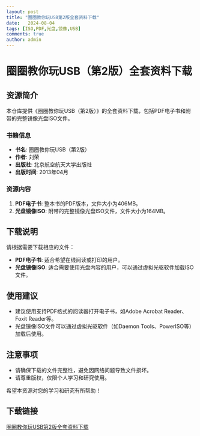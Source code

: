 ```yaml
---
layout: post
title: "圈圈教你玩USB第2版全套资料下载"
date:   2024-08-04
tags: [ISO,PDF,光盘,镜像,USB]
comments: true
author: admin
---
```

# 圈圈教你玩USB（第2版）全套资料下载

## 资源简介

本仓库提供《圈圈教你玩USB（第2版）》的全套资料下载，包括PDF电子书和附带的完整镜像光盘ISO文件。

### 书籍信息

- **书名**: 圈圈教你玩USB（第2版）
- **作者**: 刘荣
- **出版社**: 北京航空航天大学出版社
- **出版时间**: 2013年04月

### 资源内容

1. **PDF电子书**: 整本书的PDF版本，文件大小为406MB。
2. **光盘镜像ISO**: 附带的完整镜像光盘ISO文件，文件大小为164MB。

## 下载说明

请根据需要下载相应的文件：

- **PDF电子书**: 适合希望在线阅读或打印的用户。
- **光盘镜像ISO**: 适合需要使用光盘内容的用户，可以通过虚拟光驱软件加载ISO文件。

## 使用建议

- 建议使用支持PDF格式的阅读器打开电子书，如Adobe Acrobat Reader、Foxit Reader等。
- 光盘镜像ISO文件可以通过虚拟光驱软件（如Daemon Tools、PowerISO等）加载后使用。

## 注意事项

- 请确保下载的文件完整性，避免因网络问题导致文件损坏。
- 请尊重版权，仅限个人学习和研究使用。

希望本资源对您的学习和研究有所帮助！

## 下载链接

[圈圈教你玩USB第2版全套资料下载](https://pan.quark.cn/s/ff6ad48de36a)